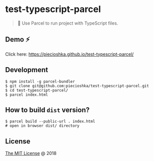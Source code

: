 # test-typescript-parcel

> :ledger: Use Parcel to run project with TypeScript files.

## Demo :zap:

Click here: https://piecioshka.github.io/test-typescript-parcel/

## Development

```
$ npm install -g parcel-bundler
$ git clone git@github.com:piecioshka/test-typescript-parcel.git
$ cd test-typescript-parcel/
$ parcel index.html
```

## How to build `dist` version?

```
$ parcel build --public-url . index.html
# open in browser dist/ directory
```

## License

[The MIT License](http://piecioshka.mit-license.org) @ 2018
